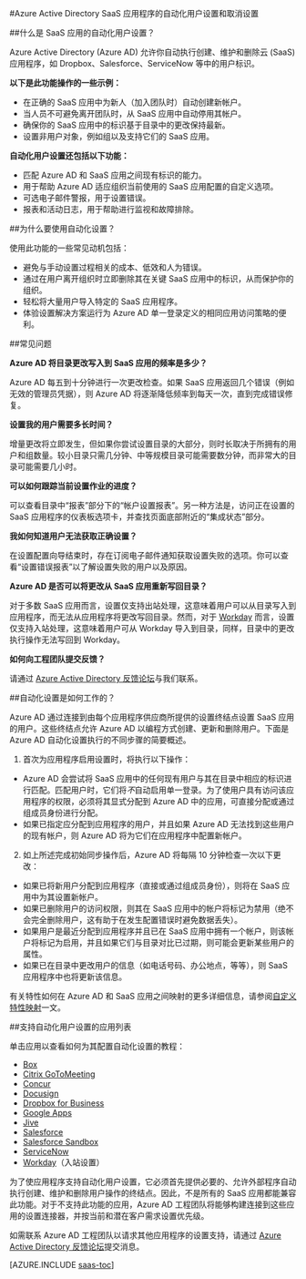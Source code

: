 <properties
   pageTitle="Azure AD 中的自动 SaaS 应用用户设置 | Microsoft Azure"
   description="介绍可以如何使用 Azure AD 进行自动化设置、取消设置，并不断跨多个第三方 SaaS 应用程序更新用户帐户。"
   services="active-directory"
   documentationCenter=""
   authors="liviodlc"
   manager="TerryLanfear"
   editor=""/>

<tags
   ms.service="active-directory"
   ms.date="09/08/2015"
   wacn.date=""/>

#Azure Active Directory SaaS 应用程序的自动化用户设置和取消设置

##什么是 SaaS 应用的自动化用户设置？

Azure Active Directory (Azure AD) 允许你自动执行创建、维护和删除云 (SaaS) 应用程序，如 Dropbox、Salesforce、ServiceNow 等中的用户标识。

**以下是此功能操作的一些示例：**

- 在正确的 SaaS 应用中为新人（加入团队时）自动创建新帐户。
- 当人员不可避免离开团队时，从 SaaS 应用中自动停用其帐户。
- 确保你的 SaaS 应用中的标识基于目录中的更改保持最新。
- 设置非用户对象，例如组以及支持它们的 SaaS 应用。

**自动化用户设置还包括以下功能：**

- 匹配 Azure AD 和 SaaS 应用之间现有标识的能力。
- 用于帮助 Azure AD 适应组织当前使用的 SaaS 应用配置的自定义选项。
- 可选电子邮件警报，用于设置错误。
- 报表和活动日志，用于帮助进行监视和故障排除。

##为什么要使用自动化设置？

使用此功能的一些常见动机包括：

- 避免与手动设置过程相关的成本、低效和人为错误。
- 通过在用户离开组织时立即删除其在关键 SaaS 应用中的标识，从而保护你的组织。
- 轻松将大量用户导入特定的 SaaS 应用程序。
- 体验设置解决方案运行为 Azure AD 单一登录定义的相同应用访问策略的便利。

##常见问题

**Azure AD 将目录更改写入到 SaaS 应用的频率是多少？**

Azure AD 每五到十分钟进行一次更改检查。如果 SaaS 应用返回几个错误（例如无效的管理员凭据），则 Azure AD 将逐渐降低频率到每天一次，直到完成错误修复。

**设置我的用户需要多长时间？**

增量更改将立即发生，但如果你尝试设置目录的大部分，则时长取决于所拥有的用户和组数量。较小目录只需几分钟、中等规模目录可能需要数分钟，而非常大的目录可能需要几小时。

**可以如何跟踪当前设置作业的进度？**

可以查看目录中“报表”部分下的“帐户设置报表”。另一种方法是，访问正在设置的 SaaS 应用程序的仪表板选项卡，并查找页面底部附近的“集成状态”部分。

**我如何知道用户无法获取正确设置？**

在设置配置向导结束时，存在订阅电子邮件通知获取设置失败的选项。你可以查看“设置错误报表”以了解设置失败的用户以及原因。

**Azure AD 是否可以将更改从 SaaS 应用重新写回目录？**

对于多数 SaaS 应用而言，设置仅支持出站处理，这意味着用户可以从目录写入到应用程序，而无法从应用程序将更改写回目录。然而，对于 [Workday](https://msdn.microsoft.com/zh-cn/library/azure/dn762434.aspx) 而言，设置仅支持入站处理，这意味着用户可从 Workday 导入到目录，同样，目录中的更改执行操作无法写回到 Workday。

**如何向工程团队提交反馈？**

请通过 [Azure Active Directory 反馈论坛](http://feedback.azure.com/forums/169401-azure-active-directory)与我们联系。

##自动化设置是如何工作的？

Azure AD 通过连接到由每个应用程序供应商所提供的设置终结点设置 SaaS 应用的用户。这些终结点允许 Azure AD 以编程方式创建、更新和删除用户。下面是 Azure AD 自动化设置执行的不同步骤的简要概述。

1. 首次为应用程序启用设置时，将执行以下操作：
 - Azure AD 会尝试将 SaaS 应用中的任何现有用户与其在目录中相应的标识进行匹配。匹配用户时，它们将*不*自动启用单一登录。为了使用户具有访问该应用程序的权限，必须将其显式分配到 Azure AD 中的应用，可直接分配或通过组成员身份进行分配。
 - 如果已指定应分配到应用程序的用户，并且如果 Azure AD 无法找到这些用户的现有帐户，则 Azure AD 将为它们在应用程序中配置新帐户。
2. 如上所述完成初始同步操作后，Azure AD 将每隔 10 分钟检查一次以下更改：
 - 如果已将新用户分配到应用程序（直接或通过组成员身份），则将在 SaaS 应用中为其设置新帐户。
 - 如果已删除用户的访问权限，则其在 SaaS 应用中的帐户将标记为禁用（绝不会完全删除用户，这有助于在发生配置错误时避免数据丢失）。
 - 如果用户是最近分配到应用程序并且已在 SaaS 应用中拥有一个帐户，则该帐户将标记为启用，并且如果它们与目录对比已过期，则可能会更新某些用户的属性。
 - 如果已在目录中更改用户的信息（如电话号码、办公地点，等等），则 SaaS 应用程序中也将更新该信息。

有关特性如何在 Azure AD 和 SaaS 应用之间映射的更多详细信息，请参阅[自定义特性映射](active-directory-saas-customizing-attribute-mappings)一文。

##支持自动化用户设置的应用列表

单击应用以查看如何为其配置自动化设置的教程：

- [Box](https://msdn.microsoft.com/zh-cn/library/azure/dn308589.aspx)
- [Citrix GoToMeeting](https://msdn.microsoft.com/zh-cn/library/azure/dn440168.aspx)
- [Concur](https://msdn.microsoft.com/zh-cn/library/azure/dn308592.aspx)
- [Docusign](https://msdn.microsoft.com/zh-cn/library/azure/dn510973.aspx)
- [Dropbox for Business](https://msdn.microsoft.com/zh-cn/library/azure/dn510978.aspx)
- [Google Apps](/documentation/articles/active-directory-saas-google-apps-tutorial/)
- [Jive](https://msdn.microsoft.com/zh-cn/library/azure/dn510977.aspx)
- [Salesforce](/documentation/articles/active-directory-saas-salesforce-tutorial)
- [Salesforce Sandbox](https://msdn.microsoft.com/zh-cn/library/azure/dn798671.aspx)
- [ServiceNow](https://msdn.microsoft.com/zh-cn/library/azure/dn510971.aspx)
- [Workday](https://msdn.microsoft.com/zh-cn/library/azure/dn762434.aspx)（入站设置）

为了使应用程序支持自动化用户设置，它必须首先提供必要的、允许外部程序自动执行创建、维护和删除用户操作的终结点。因此，不是所有的 SaaS 应用都能兼容此功能。对于不支持此功能的应用，Azure AD 工程团队将能够构建连接到这些应用的设置连接器，并按当前和潜在客户需求设置优先级。

如需联系 Azure AD 工程团队以请求其他应用程序的设置支持，请通过 [Azure Active Directory 反馈论坛](http://feedback.azure.com/forums/169401-azure-active-directory)提交消息。

[AZURE.INCLUDE [saas-toc](../includes/active-directory-saas-toc.md)]

<!---HONumber=Mooncake_1221_2015-->